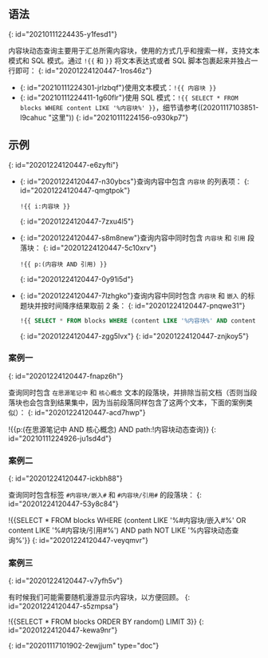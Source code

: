 ## 语法
{: id="20210111224435-y1fesd1"}

内容块动态查询主要用于汇总所需内容块，使用的方式几乎和搜索一样，支持文本模式和 SQL 模式。通过 `!{{` 和 `}}` 将文本表达式或者 SQL 脚本包裹起来并独占一行即可：
{: id="20201224120447-1ros46z"}

* {: id="20210111224301-jrlzbqf"}使用文本模式：`!{{ 内容块 }}`
* {: id="20210111224411-1g60flr"}使用 SQL 模式：`!{{ SELECT * FROM blocks WHERE content LIKE '%内容块%' }}`，细节请参考((20201117103851-l9cahuc "这里"))
{: id="20210111224156-o930kp7"}

## 示例
{: id="20201224120447-e6zyfti"}

* {: id="20201224120447-n30ybcs"}查询内容中包含 `内容块` 的列表项：
  {: id="20201224120447-qmgtpok"}

  ```
  !{{ i:内容块 }}
  ```
  {: id="20201224120447-7zxu4l5"}
* {: id="20201224120447-s8m8new"}查询内容中同时包含 `内容块` 和 `引用` 段落块：
  {: id="20201224120447-5c10xrv"}

  ```
  !{{ p:(内容块 AND 引用) }}
  ```
  {: id="20201224120447-0y91i5d"}
* {: id="20201224120447-7lzhgko"}查询内容中同时包含 `内容块` 和 `嵌入` 的标题块并按时间降序结果取前 2 条：
  {: id="20201224120447-pnqwe31"}

  ```sql
  !{{ SELECT * FROM blocks WHERE (content LIKE '%内容块%' AND content LIKE '%嵌入%') AND type = 'h' ORDER BY block_id DESC LIMIT 2 }}
  ```
  {: id="20201224120447-zgg5lvx"}
{: id="20201224120447-znjkoy5"}

### 案例一
{: id="20201224120447-fnapz6h"}

查询同时包含 `在思源笔记中` 和 `核心概念` 文本的段落块，并排除当前文档（否则当段落块也会包含到结果集中，因为当前段落同样包含了这两个文本，下面的案例类似）：
{: id="20201224120447-acd7hwp"}

!{{p:(在思源笔记中 AND 核心概念) AND path:!内容块动态查询}}
{: id="20210111224926-ju1sd4d"}

### 案例二
{: id="20201224120447-ickbh88"}

查询同时包含标签 `#内容块/嵌入#` 和 `#内容块/引用#` 的段落块：
{: id="20201224120447-53y8c84"}

!{{SELECT * FROM blocks WHERE (content LIKE '%#内容块/嵌入#%' OR content LIKE '%#内容块/引用#%') AND path NOT LIKE '%内容块动态查询%'}}
{: id="20201224120447-veyqmvr"}

### 案例三
{: id="20201224120447-v7yfh5v"}

有时候我们可能需要随机漫游显示内容块，以方便回顾。
{: id="20201224120447-s5zmpsa"}

!{{SELECT * FROM blocks ORDER BY random() LIMIT 3}}
{: id="20201224120447-kewa9nr"}


{: id="20201117101902-2ewjjum" type="doc"}
